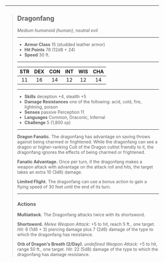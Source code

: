 ***
> ## Dragonfang
> *Medium humanoid (human), neutral evil*
> 
> ***
> 
> - **Armor Class** 15 (studded leather armor)
> - **Hit Points** 78 (12d8 + 24)
> - **Speed** 30 ft.
> 
> ***
> 
> |STR|DEX|CON|INT|WIS|CHA|
> |:---:|:---:|:---:|:---:|:---:|:---:|
> |11|16|14|12|12|14|
> 
> ***
> 
> - **Skills** deception +4, stealth +5
> - **Damage Resistances** one of the following: acid, cold, fire, lightning, poison
> - **Senses** passive Perception 11
> - **Languages** Common, Draconic, Infernal
> - **Challenge** 5 (1,800 xp)
> 
> ***
> 
> **Dragon Fanatic.** The dragonfang has advantage on saving throws against being charmed or frightened. While the dragonfang can see a dragon or higher-ranking Cult of the Dragon cultist friendly to it, the dragonfang ignores the effects of being charmed or frightened.
> 
> **Fanatic Advantage.** Once per turn, if the dragonfang makes a weapon attack with advantage on the attack roll and hits, the target takes an extra 10 (3d6) damage.
> 
> **Limited Flight.** The dragonfang can use a bonus action to gain a flying speed of 30 feet until the end of its turn.
> 
> ***
> 
> ### Actions
> **Multiattack.** The Dragonfang attacks twice with its shortsword.
> 
> **Shortsword.** *Melee Weapon Attack:* +5 to hit, reach 5 ft., one target. *Hit:* 6 (1d6 + 3) piercing damage plus 7 (2d6) damage of the type to which the dragonfang has resistance.
> 
> **Orb of Dragon's Breath (2/Day).** *undefined Weapon Attack:* +5 to hit, range 50 ft., one target. *Hit:* 22 (5d8) damage of the type to which the dragonfang has damage resistance.